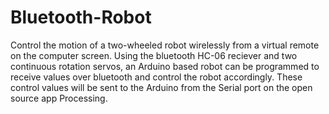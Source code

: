 Bluetooth-Robot
===============

Control the motion of a two-wheeled robot wirelessly from a virtual remote on the computer screen. Using the bluetooth HC-06 reciever and two continuous rotation servos, an Arduino based robot can be programmed to receive values over bluetooth and control the robot accordingly. These control values will be sent to the Arduino from the Serial port on the open source app Processing.
